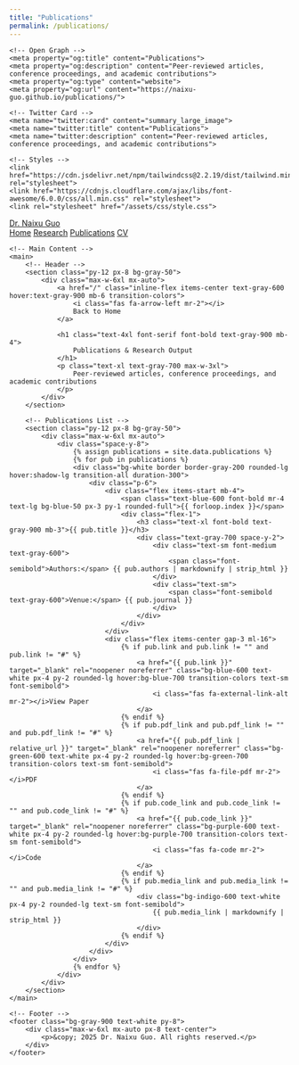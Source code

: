 ```yaml
---
title: "Publications"
permalink: /publications/
---
```


<!DOCTYPE html>
<html lang="en">
<head>
    <meta charset="UTF-8">
    <meta name="viewport" content="width=device-width, initial-scale=1.0">
    <title>Publications - Dr. Naixu Guo - Academic Homepage</title>
    <meta name="description" content="Peer-reviewed articles, conference proceedings, and academic contributions">
    <meta name="author" content="Dr. Naixu Guo">
    
    <!-- Open Graph -->
    <meta property="og:title" content="Publications">
    <meta property="og:description" content="Peer-reviewed articles, conference proceedings, and academic contributions">
    <meta property="og:type" content="website">
    <meta property="og:url" content="https://naixu-guo.github.io/publications/">
    
    <!-- Twitter Card -->
    <meta name="twitter:card" content="summary_large_image">
    <meta name="twitter:title" content="Publications">
    <meta name="twitter:description" content="Peer-reviewed articles, conference proceedings, and academic contributions">
    
    <!-- Styles -->
    <link href="https://cdn.jsdelivr.net/npm/tailwindcss@2.2.19/dist/tailwind.min.css" rel="stylesheet">
    <link href="https://cdnjs.cloudflare.com/ajax/libs/font-awesome/6.0.0/css/all.min.css" rel="stylesheet">
    <link rel="stylesheet" href="/assets/css/style.css">
</head>
<body class="bg-white text-gray-900">
    <!-- Navigation -->
    <nav class="bg-white shadow-sm border-b border-gray-200 sticky top-0 z-50">
        <div class="max-w-7xl mx-auto px-4 sm:px-6 lg:px-8">
            <div class="flex justify-between h-16">
                <div class="flex items-center">
                    <a href="/" class="text-xl font-bold text-gray-900 hover:text-blue-600 transition-colors">
                        Dr. Naixu Guo
                    </a>
                </div>
                <div class="flex items-center space-x-8">
                    <a href="/" class="text-gray-700 hover:text-blue-600 transition-colors">Home</a>
                    <a href="/research" class="text-gray-700 hover:text-blue-600 transition-colors">Research</a>
                    <a href="/publications" class="text-gray-700 hover:text-blue-600 transition-colors">Publications</a>
                    <a href="/cv" class="text-gray-700 hover:text-blue-600 transition-colors">CV</a>
                </div>
            </div>
        </div>
    </nav>

    <!-- Main Content -->
    <main>
        <!-- Header -->
        <section class="py-12 px-8 bg-gray-50">
            <div class="max-w-6xl mx-auto">
                <a href="/" class="inline-flex items-center text-gray-600 hover:text-gray-900 mb-6 transition-colors">
                    <i class="fas fa-arrow-left mr-2"></i>
                    Back to Home
                </a>
                
                <h1 class="text-4xl font-serif font-bold text-gray-900 mb-4">
                    Publications & Research Output
                </h1>
                <p class="text-xl text-gray-700 max-w-3xl">
                    Peer-reviewed articles, conference proceedings, and academic contributions
                </p>
            </div>
        </section>

        <!-- Publications List -->
        <section class="py-12 px-8 bg-gray-50">
            <div class="max-w-6xl mx-auto">
                <div class="space-y-8">
                    {% assign publications = site.data.publications %}
                    {% for pub in publications %}
                    <div class="bg-white border border-gray-200 rounded-lg hover:shadow-lg transition-all duration-300">
                        <div class="p-6">
                            <div class="flex items-start mb-4">
                                <span class="text-blue-600 font-bold mr-4 text-lg bg-blue-50 px-3 py-1 rounded-full">{{ forloop.index }}</span>
                                <div class="flex-1">
                                    <h3 class="text-xl font-bold text-gray-900 mb-3">{{ pub.title }}</h3>
                                    <div class="text-gray-700 space-y-2">
                                        <div class="text-sm font-medium text-gray-600">
                                            <span class="font-semibold">Authors:</span> {{ pub.authors | markdownify | strip_html }}
                                        </div>
                                        <div class="text-sm">
                                            <span class="font-semibold text-gray-600">Venue:</span> {{ pub.journal }}
                                        </div>
                                    </div>
                                </div>
                            </div>
                            <div class="flex items-center gap-3 ml-16">
                                {% if pub.link and pub.link != "" and pub.link != "#" %}
                                    <a href="{{ pub.link }}" target="_blank" rel="noopener noreferrer" class="bg-blue-600 text-white px-4 py-2 rounded-lg hover:bg-blue-700 transition-colors text-sm font-semibold">
                                        <i class="fas fa-external-link-alt mr-2"></i>View Paper
                                    </a>
                                {% endif %}
                                {% if pub.pdf_link and pub.pdf_link != "" and pub.pdf_link != "#" %}
                                    <a href="{{ pub.pdf_link | relative_url }}" target="_blank" rel="noopener noreferrer" class="bg-green-600 text-white px-4 py-2 rounded-lg hover:bg-green-700 transition-colors text-sm font-semibold">
                                        <i class="fas fa-file-pdf mr-2"></i>PDF
                                    </a>
                                {% endif %}
                                {% if pub.code_link and pub.code_link != "" and pub.code_link != "#" %}
                                    <a href="{{ pub.code_link }}" target="_blank" rel="noopener noreferrer" class="bg-purple-600 text-white px-4 py-2 rounded-lg hover:bg-purple-700 transition-colors text-sm font-semibold">
                                        <i class="fas fa-code mr-2"></i>Code
                                    </a>
                                {% endif %}
                                {% if pub.media_link and pub.media_link != "" and pub.media_link != "#" %}
                                    <div class="bg-indigo-600 text-white px-4 py-2 rounded-lg text-sm font-semibold">
                                        {{ pub.media_link | markdownify | strip_html }}
                                    </div>
                                {% endif %}
                            </div>
                        </div>
                    </div>
                    {% endfor %}
                </div>
            </div>
        </section>
    </main>

    <!-- Footer -->
    <footer class="bg-gray-900 text-white py-8">
        <div class="max-w-6xl mx-auto px-8 text-center">
            <p>&copy; 2025 Dr. Naixu Guo. All rights reserved.</p>
        </div>
    </footer>
</body>
</html>

